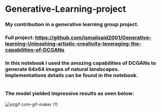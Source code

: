 # Generative-Learning-project
### My contribution in a generative learning group project. 
### Full project: https://github.com/ismailsaid2001/Generative-learning-Unleashing-artistic-creativity-leveraging-the-capabilities-of-DCGANs
###
### In this notebook I used the amazing capabilities of DCGANs to generate 64x64 images of natural landscapes. Implementations details can be found in the notebook.
#
### The model yielded impressive results as seen below:
![ezgif com-gif-maker (1)](https://github.com/ahmedbenaissa/Generative-Learning-project/assets/78700276/e51f5cd6-91b7-469b-b338-6f9d12919623)
